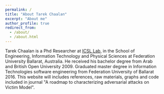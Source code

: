 ```yaml
---
permalink: /
title: "About Tarek Chaalan"
excerpt: "About me"
author_profile: true
redirect_from: 
  - /about/
  - /about.html
---
```


Tarek Chaalan is a Phd Researcher at [ICSL Lab](https://federation.edu.au/icsl), in the School of Engineering, Information Technology and Physical Sciences at Federation University Ballarat, Australia. He received his bachelor degree from Arab and British Open University 2009.
Graduated master degree in Information Technologies software engineering from Federation University of Ballarat 2016. This website will includes references, raw materials, graphs and code included in journal "A roadmap to characterizing adversarial attacks on Victim Model".